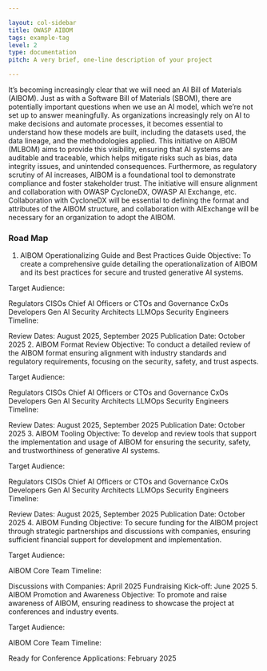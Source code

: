 ```yaml
---

layout: col-sidebar
title: OWASP AIBOM
tags: example-tag
level: 2
type: documentation
pitch: A very brief, one-line description of your project

---
```


It’s becoming increasingly clear that we will need an AI Bill of Materials (AIBOM). Just as with a Software Bill of Materials (SBOM), there are potentially important questions when we use an AI model, which we’re not set up to answer meaningfully. 
As organizations increasingly rely on AI to make decisions and automate processes, it becomes essential to understand how these models are built, including the datasets used, the data lineage, and the methodologies applied. This initiative on AIBOM (MLBOM) aims to provide this visibility, ensuring that AI systems are auditable and traceable, which helps mitigate risks such as bias, data integrity issues, and unintended consequences. Furthermore, as regulatory scrutiny of AI increases, AIBOM is a foundational tool to demonstrate compliance and foster stakeholder trust.
The initiative will ensure ​​alignment and collaboration with OWASP CycloneDX, OWASP AI Exchange, etc. Collaboration with CycloneDX will be essential to defining the format and attributes of the AIBOM structure, and collaboration with AIExchange will be necessary for an organization to adopt the AIBOM.

### Road Map
1. AIBOM Operationalizing Guide and Best Practices Guide
Objective:
To create a comprehensive guide detailing the operationalization of AIBOM and its best practices for secure and trusted generative AI systems.

Target Audience:

Regulators
CISOs
Chief AI Officers or CTOs and Governance CxOs
Developers
Gen AI Security Architects
LLMOps Security Engineers
Timeline:

Review Dates: August 2025, September 2025
Publication Date: October 2025
2. AIBOM Format Review
Objective:
To conduct a detailed review of the AIBOM format ensuring alignment with industry standards and regulatory requirements, focusing on the security, safety, and trust aspects.

Target Audience:

Regulators
CISOs
Chief AI Officers or CTOs and Governance CxOs
Developers
Gen AI Security Architects
LLMOps Security Engineers
Timeline:

Review Dates: August 2025, September 2025
Publication Date: October 2025
3. AIBOM Tooling
Objective:
To develop and review tools that support the implementation and usage of AIBOM for ensuring the security, safety, and trustworthiness of generative AI systems.

Target Audience:

Regulators
CISOs
Chief AI Officers or CTOs and Governance CxOs
Developers
Gen AI Security Architects
LLMOps Security Engineers
Timeline:

Review Dates: August 2025, September 2025
Publication Date: October 2025
4. AIBOM Funding
Objective:
To secure funding for the AIBOM project through strategic partnerships and discussions with companies, ensuring sufficient financial support for development and implementation.

Target Audience:

AIBOM Core Team
Timeline:

Discussions with Companies: April 2025
Fundraising Kick-off: June 2025
5. AIBOM Promotion and Awareness
Objective:
To promote and raise awareness of AIBOM, ensuring readiness to showcase the project at conferences and industry events.

Target Audience:

AIBOM Core Team
Timeline:

Ready for Conference Applications: February 2025
